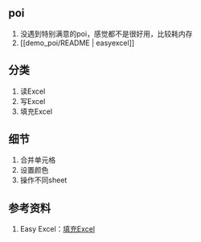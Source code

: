 ## poi
1. 没遇到特别满意的poi，感觉都不是很好用，比较耗内存
2. [[demo_poi/README | easyexcel]]

## 分类
1. 读Excel
2. 写Excel
3. 填充Excel

## 细节
1. 合并单元格
2. 设置颜色
3. 操作不同sheet

## 参考资料
1. Easy Excel：[填充Excel](https://easyexcel.opensource.alibaba.com/docs/current/quickstart/fill)